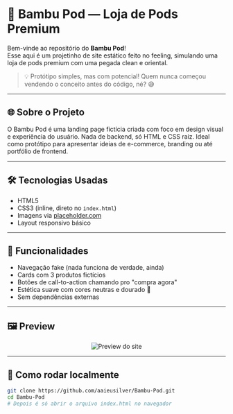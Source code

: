 # 🧪 Bambu Pod — Loja de Pods Premium

Bem-vinde ao repositório do **Bambu Pod**!  
Esse aqui é um projetinho de site estático feito no feeling, simulando uma loja de pods premium com uma pegada clean e oriental.

> 💡 Protótipo simples, mas com potencial! Quem nunca começou vendendo o conceito antes do código, né? 😅

---

## 🌐 Sobre o Projeto

O Bambu Pod é uma landing page fictícia criada com foco em design visual e experiência do usuário. Nada de backend, só HTML e CSS raiz. Ideal como protótipo para apresentar ideias de e-commerce, branding ou até portfólio de frontend.

---

## 🛠️ Tecnologias Usadas

- HTML5
- CSS3 (inline, direto no `index.html`)
- Imagens via [placeholder.com](https://via.placeholder.com)
- Layout responsivo básico

---

## 🎯 Funcionalidades

- Navegação fake (nada funciona de verdade, ainda)
- Cards com 3 produtos fictícios
- Botões de call-to-action chamando pro "compra agora"
- Estética suave com cores neutras e dourado 🌾
- Sem dependências externas

---

## 🖼️ Preview

<p align="center">
  <img src="https://via.placeholder.com/1200x600.png?text=Preview+do+Bambu+Pod" alt="Preview do site" />
</p>

---

## 🧪 Como rodar localmente

```bash
git clone https://github.com/aaieusilver/Bambu-Pod.git
cd Bambu-Pod
# Depois é só abrir o arquivo index.html no navegador
